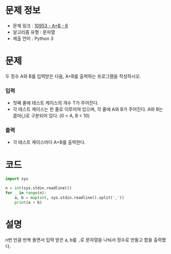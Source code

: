 # 문제 정보
- 문제 링크 : [10953 - A+B - 6](https://www.acmicpc.net/problem/10953)
- 알고리즘 유형 : 문자열
- 제출 언어 : Python 3

# 문제
두 정수 A와 B를 입력받은 다음, A+B를 출력하는 프로그램을 작성하시오.

### 입력
- 첫째 줄에 테스트 케이스의 개수 T가 주어진다.
- 각 테스트 케이스는 한 줄로 이루어져 있으며, 각 줄에 A와 B가 주어진다. A와 B는 콤마(,)로 구분되어 있다. (0 < A, B < 10)

### 출력
- 각 테스트 케이스마다 A+B를 출력한다.

# 코드
```python
import sys

n = int(sys.stdin.readline())
for _ in range(n):
    a, b = map(int, sys.stdin.readline().split(','))
    print(a + b)
```

# 설명
n번 만큼 반복 돌면서 입력 받은 a, b를 `,`로 문자열을 나눠서 정수로 만들고 합을 출력했다.
